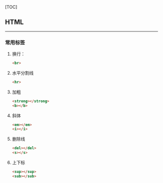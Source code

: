 [TOC]



## HTML

----

### 常用标签

1. 换行：
   ```html
   <br>
   ```

2. 水平分割线

   ```html
   <hr>
   ```

3. 加粗
   ```html
   <strong></strong>
   <b></b>
   ```

4. 斜体
   ```html
   <em></em>
   <i></i>
   ```

5. 删除线
   ```html
   <del></del>
   <s></s>
   ```

6. 上下标
   ```html
   <sup></sup>
   <sub></sub>
   ```

   